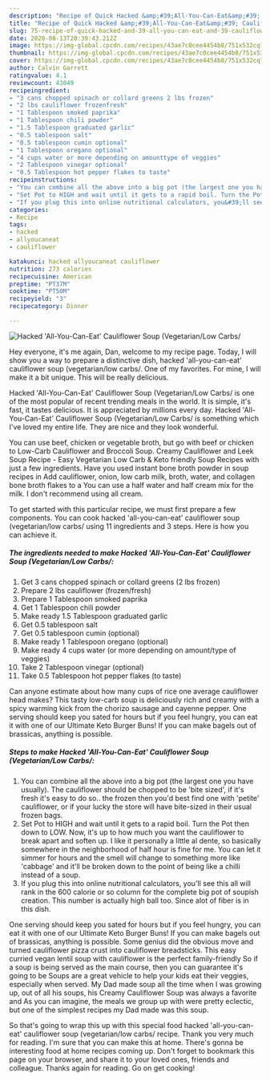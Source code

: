 ```yaml
---
description: "Recipe of Quick Hacked &amp;#39;All-You-Can-Eat&amp;#39; Cauliflower Soup (Vegetarian/Low Carbs/"
title: "Recipe of Quick Hacked &amp;#39;All-You-Can-Eat&amp;#39; Cauliflower Soup (Vegetarian/Low Carbs/"
slug: 75-recipe-of-quick-hacked-and-39-all-you-can-eat-and-39-cauliflower-soup-vegetarian-low-carbs
date: 2020-08-13T20:39:43.212Z
image: https://img-global.cpcdn.com/recipes/43ae7c0cee4454b8/751x532cq70/hacked-all-you-can-eat-cauliflower-soup-vegetarianlow-carbs-recipe-main-photo.jpg
thumbnail: https://img-global.cpcdn.com/recipes/43ae7c0cee4454b8/751x532cq70/hacked-all-you-can-eat-cauliflower-soup-vegetarianlow-carbs-recipe-main-photo.jpg
cover: https://img-global.cpcdn.com/recipes/43ae7c0cee4454b8/751x532cq70/hacked-all-you-can-eat-cauliflower-soup-vegetarianlow-carbs-recipe-main-photo.jpg
author: Calvin Garrett
ratingvalue: 4.1
reviewcount: 43049
recipeingredient:
- "3 cans chopped spinach or collard greens 2 lbs frozen"
- "2 lbs cauliflower frozenfresh"
- "1 Tablespoon smoked paprika"
- "1 Tablespoon chili powder"
- "1.5 Tablespoon graduated garlic"
- "0.5 tablespoon salt"
- "0.5 tablespoon cumin optional"
- "1 Tablespoon oregano optional"
- "4 cups water or more depending on amounttype of veggies"
- "2 Tablespoon vinegar optional"
- "0.5 Tablespoon hot pepper flakes to taste"
recipeinstructions:
- "You can combine all the above into a big pot (the largest one you have usually). The cauliflower should be chopped to be &#39;bite sized&#39;, if it&#39;s fresh it&#39;s easy to do so.. the frozen then you&#39;d best find one with &#39;petite&#39; cauliflower, or if your lucky the store will have bite-sized in their usual frozen bags."
- "Set Pot to HIGH and wait until it gets to a rapid boil. Turn the Pot then down to LOW. Now, it&#39;s up to how much you want the cauliflower to break apart and soften up. I like it personally a little al dente, so basically somewhere in the neighborhood of half hour is fine for me. You can let it simmer for hours and the smell will change to something more like &#39;cabbage&#39; and it&#39;ll be broken down to the point of being like a chilli instead of a soup."
- "If you plug this into online nutritional calculators, you&#39;ll see this all will rank in the 600 calorie or so column for the complete big pot of soupish creation. This number is actually high ball too. Since alot of fiber is in this dish."
categories:
- Recipe
tags:
- hacked
- allyoucaneat
- cauliflower

katakunci: hacked allyoucaneat cauliflower 
nutrition: 273 calories
recipecuisine: American
preptime: "PT37M"
cooktime: "PT50M"
recipeyield: "3"
recipecategory: Dinner

---
```



![Hacked &#39;All-You-Can-Eat&#39; Cauliflower Soup (Vegetarian/Low Carbs/](https://img-global.cpcdn.com/recipes/43ae7c0cee4454b8/751x532cq70/hacked-all-you-can-eat-cauliflower-soup-vegetarianlow-carbs-recipe-main-photo.jpg)

Hey everyone, it's me again, Dan, welcome to my recipe page. Today, I will show you a way to prepare a distinctive dish, hacked &#39;all-you-can-eat&#39; cauliflower soup (vegetarian/low carbs/. One of my favorites. For mine, I will make it a bit unique. This will be really delicious.

Hacked &#39;All-You-Can-Eat&#39; Cauliflower Soup (Vegetarian/Low Carbs/ is one of the most popular of recent trending meals in the world. It is simple, it's fast, it tastes delicious. It is appreciated by millions every day. Hacked &#39;All-You-Can-Eat&#39; Cauliflower Soup (Vegetarian/Low Carbs/ is something which I've loved my entire life. They are nice and they look wonderful.

You can use beef, chicken or vegetable broth, but go with beef or chicken to Low-Carb Cauliflower and Broccoli Soup. Creamy Cauliflower and Leek Soup Recipe - Easy Vegetarian Low Carb &amp; Keto friendly Soup Recipes with just a few ingredients. Have you used instant bone broth powder in soup recipes in Add cauliflower, onion, low carb milk, broth, water, and collagen bone broth flakes to a You can use a half water and half cream mix for the milk. I don&#39;t recommend using all cream.


To get started with this particular recipe, we must first prepare a few components. You can cook hacked &#39;all-you-can-eat&#39; cauliflower soup (vegetarian/low carbs/ using 11 ingredients and 3 steps. Here is how you can achieve it.

<!--inarticleads1-->

##### The ingredients needed to make Hacked &#39;All-You-Can-Eat&#39; Cauliflower Soup (Vegetarian/Low Carbs/:

1. Get 3 cans chopped spinach or collard greens (2 lbs frozen)
1. Prepare 2 lbs cauliflower (frozen/fresh)
1. Prepare 1 Tablespoon smoked paprika
1. Get 1 Tablespoon chili powder
1. Make ready 1.5 Tablespoon graduated garlic
1. Get 0.5 tablespoon salt
1. Get 0.5 tablespoon cumin (optional)
1. Make ready 1 Tablespoon oregano (optional)
1. Make ready 4 cups water (or more depending on amount/type of veggies)
1. Take 2 Tablespoon vinegar (optional)
1. Take 0.5 Tablespoon hot pepper flakes (to taste)


Can anyone estimate about how many cups of rice one average cauliflower head makes? This tasty low-carb soup is deliciously rich and creamy with a spicy warming kick from the chorizo sausage and cayenne pepper. One serving should keep you sated for hours but if you feel hungry, you can eat it with one of our Ultimate Keto Burger Buns! If you can make bagels out of brassicas, anything is possible. 

<!--inarticleads2-->

##### Steps to make Hacked &#39;All-You-Can-Eat&#39; Cauliflower Soup (Vegetarian/Low Carbs/:

1. You can combine all the above into a big pot (the largest one you have usually). The cauliflower should be chopped to be &#39;bite sized&#39;, if it&#39;s fresh it&#39;s easy to do so.. the frozen then you&#39;d best find one with &#39;petite&#39; cauliflower, or if your lucky the store will have bite-sized in their usual frozen bags.
1. Set Pot to HIGH and wait until it gets to a rapid boil. Turn the Pot then down to LOW. Now, it&#39;s up to how much you want the cauliflower to break apart and soften up. I like it personally a little al dente, so basically somewhere in the neighborhood of half hour is fine for me. You can let it simmer for hours and the smell will change to something more like &#39;cabbage&#39; and it&#39;ll be broken down to the point of being like a chilli instead of a soup.
1. If you plug this into online nutritional calculators, you&#39;ll see this all will rank in the 600 calorie or so column for the complete big pot of soupish creation. This number is actually high ball too. Since alot of fiber is in this dish.


One serving should keep you sated for hours but if you feel hungry, you can eat it with one of our Ultimate Keto Burger Buns! If you can make bagels out of brassicas, anything is possible. Some genius did the obvious move and turned cauliflower pizza crust into cauliflower breadsticks. This easy curried vegan lentil soup with cauliflower is the perfect family-friendly So if a soup is being served as the main course, then you can guarantee it&#39;s going to be Soups are a great vehicle to help your kids eat their veggies, especially when served. My Dad made soup all the time when I was growing up, out of all his soups, his Creamy Cauliflower Soup was always a favorite and As you can imagine, the meals we group up with were pretty eclectic, but one of the simplest recipes my Dad made was this soup. 

So that's going to wrap this up with this special food hacked &#39;all-you-can-eat&#39; cauliflower soup (vegetarian/low carbs/ recipe. Thank you very much for reading. I'm sure that you can make this at home. There's gonna be interesting food at home recipes coming up. Don't forget to bookmark this page on your browser, and share it to your loved ones, friends and colleague. Thanks again for reading. Go on get cooking!
